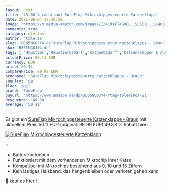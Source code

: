 ```yaml
---
layout: post
title: '49.88 % rabat auf SureFlap Mikrochipgesteuerte Katzenklapp'
date: 2021-06-04 17:45:50
image: 'https://m.media-amazon.com/images/I/41hsFT4G8CL._SL500_._SL400_.jpg'
comments: true
category: ofertas
author: 'tole.es'
slug: 'B005NGOJY4-de SureFlap Mikrochipgesteuerte Katzenklappe - Braun'
sku: 'B005NGOJY4-de'
tags: [ 'Haustier','Haustierbedarf','Katzenbedarf','Katzenklappen & Außennetze','Klassische Katzenklappen','sureflap', ]
actualPrice: 50.11 EUR
currency: EUR
price: 50.11
comparePrice: 99.99 EUR
prodname: 'SureFlap Mikrochipgesteuerte Katzenklappe - Braun'
country: 'de'
flag: '🇩🇪'
brand: 'SureFlap'
buyurl: 'https://www.amazon.de/dp/B005NGOJY4/?tag=tolees0ca-21'
descuento: '49.88'
average: '50.11'
---
```


Es gibt ein [SureFlap Mikrochipgesteuerte Katzenklappe - Braun](https://www.amazon.de/dp/B005NGOJY4/?tag=tolees0ca-21) mit aktuellem Preis 50.11 EUR (original: 99.99 EUR) 49.88 % Rabatt hier:

[![SureFlap Mikrochipgesteuerte Katzenklapp](https://m.media-amazon.com/images/I/41hsFT4G8CL._SL500_._SL400_.jpg)](https://www.amazon.de/dp/B005NGOJY4/?tag=tolees0ca-21)

ℹ️:

- Batteriebetrieben
- Funktioniert mit dem vorhandenen Mikrochip Ihrer Katze
- Kompatibel mit Mikrochips bestehend aus 9, 10 und 15 Ziffern
- Kein lästiges Halsband, das hängenbleiben oder verloren gehen kann

[🛒 kauf es hier!!](https://www.amazon.de/dp/B005NGOJY4/?tag=tolees0ca-21)
